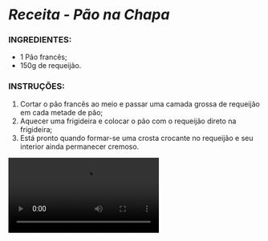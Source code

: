 # **_Receita - Pão na Chapa_**



### INGREDIENTES:

- 1 Pão francês;
- 150g de requeijão.

### INSTRUÇÕES:

1. Cortar o pão francês ao meio e passar uma camada grossa de requeijão em cada metade de pão;
2. Aquecer uma frigideira e colocar o pão com o requeijão direto na frigideira;
3. Está pronto quando formar-se uma crosta crocante no requeijão e seu interior ainda permanecer cremoso.



<video src="./assets/pao-na-chapa-video.mp4" controls></video>

